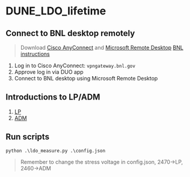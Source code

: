 # DUNE_LDO_lifetime
## Connect to BNL desktop remotely
> Download [Cisco AnyConnect](https://www.cisco.com/c/en/us/support/security/anyconnect-secure-mobility-client/series.html) and [Microsoft Remote Desktop](https://apps.apple.com/us/app/microsoft-remote-desktop/id1295203466?mt=12)
> [BNL instructions](https://www.bnl.gov/cybersecurity/vpn/)
1. Log in to Cisco AnyConnect: ```vpngateway.bnl.gov```
2. Approve log in via DUO app
3. Connect to BNL desktop using Microsoft Remote Desktop
## Introductions to LP/ADM
1. [LP](https://www.ti.com/lit/ds/symlink/lp3964.pdf?ts=1688670238333&ref_url=https%253A%252F%252Fwww.google.com%252F)
2. [ADM](https://www.analog.com/media/en/technical-documentation/data-sheets/ADM7151.pdf)
## Run scripts
```python .\ldo_measure.py .\config.json```
> Remember to change the stress voltage in config.json, 2470->LP, 2460->ADM
